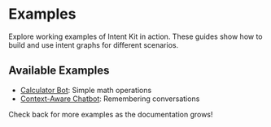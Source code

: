 # Examples

Explore working examples of Intent Kit in action. These guides show how to build and use intent graphs for different scenarios.

## Available Examples

- [Calculator Bot](calculator-bot.md): Simple math operations
- [Context-Aware Chatbot](context-aware-chatbot.md): Remembering conversations

Check back for more examples as the documentation grows!
